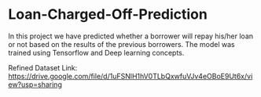 # Loan-Charged-Off-Prediction

In this project we have predicted whether a borrower will repay his/her loan or not based on the results of the previous borrowers. The model was trained using Tensorflow and Deep learning concepts.

Refined Dataset Link: https://drive.google.com/file/d/1uFSNlH1hV0TLbQxwfuVJv4eOBoE9Ut6x/view?usp=sharing
